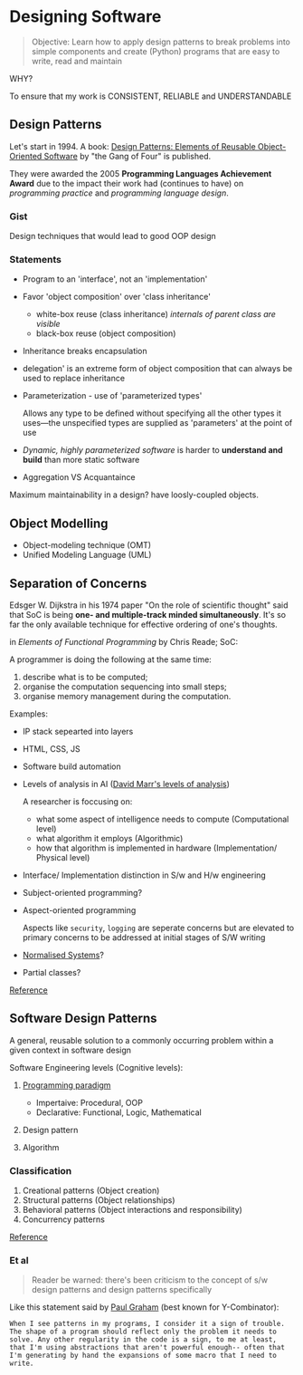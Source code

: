 # Designing Software

> Objective: Learn how to apply design patterns to break problems into simple components and create (Python) programs that are easy to write, read and maintain

WHY?

To ensure that my work is CONSISTENT, RELIABLE and UNDERSTANDABLE

## Design Patterns

Let's start in 1994. A book: [Design Patterns: Elements of Reusable Object-Oriented Software][wikipedia] by "the Gang of Four" is published.

They were awarded the 2005 **Programming Languages Achievement Award** due to the impact their work had (continues to have) on _programming practice_ and _programming language design_.

### Gist

Design techniques that would lead to good OOP design

### Statements

- Program to an 'interface', not an 'implementation'
- Favor 'object composition' over 'class inheritance'
  - white-box reuse (class inheritance) _internals of parent class are visible_
  - black-box reuse (object composition)
- Inheritance breaks encapsulation
- delegation' is an extreme form of object composition that can always be used to replace inheritance
- Parameterization - use of 'parameterized types'

  Allows any type to be defined without specifying all the other types it uses—the unspecified types are supplied as 'parameters' at the point of use

- _Dynamic, highly parameterized software_ is harder to **understand and build** than more static software

- Aggregation VS Acquantaince

Maximum maintainability in a design? have loosly-coupled objects.

## Object Modelling

- Object-modeling technique (OMT)
- Unified Modeling Language (UML)

## Separation of Concerns

Edsger W. Dijkstra in his 1974 paper "On the role of scientific thought" said that SoC is being **one- and multiple-track minded simultaneously**. It's so far the only available technique for effective ordering of one's thoughts.

in _Elements of Functional Programming_ by Chris Reade; SoC:

A programmer is doing the following at the same time:

1. describe what is to be computed;
1. organise the computation sequencing into small steps;
1. organise memory management during the computation.

Examples:

- IP stack sepearted into layers
- HTML, CSS, JS
- Software build automation
- Levels of analysis in AI ([David Marr's levels of analysis][analysis])

  A researcher is foccusing on:
  - what some aspect of intelligence needs to compute (Computational level)
  - what algorithm it employs (Algorithmic)
  - how that algorithm is implemented in hardware (Implementation/ Physical level)

- Interface/ Implementation distinction in S/w and H/w engineering
- Subject-oriented programming?
- Aspect-oriented programming

  Aspects like `security`, `logging` are seperate concerns but are elevated to primary concerns to be addressed at initial stages of S/W writing

- [Normalised Systems][ns]?
- Partial classes?

[Reference][SOC_origin]

## Software Design Patterns

A general, reusable solution to a commonly occurring problem within a given context in software design

Software Engineering levels (Cognitive levels):

1. [Programming paradigm][pp]

    - Impertaive: Procedural, OOP
    - Declarative: Functional, Logic, Mathematical

2. Design pattern
3. Algorithm

### Classification

1. Creational patterns (Object creation)
2. Structural patterns (Object relationships)
3. Behavioral patterns (Object interactions and responsibility)
4. Concurrency patterns

[Reference][sdp]

### Et al

> Reader be warned: there's been criticism to the concept of s/w design patterns and design patterns specifically

Like this statement said by [Paul Graham][paul_graham] (best known for Y-Combinator):

```When I see patterns in my programs, I consider it a sign of trouble. The shape of a program should reflect only the problem it needs to solve. Any other regularity in the code is a sign, to me at least, that I'm using abstractions that aren't powerful enough-- often that I'm generating by hand the expansions of some macro that I need to write.```

[wikipedia]: https://en.wikipedia.org/wiki/Design_Patterns
[SOC_origin]: https://en.wikipedia.org/wiki/Separation_of_concerns#Origin
[analysis]: https://en.wikipedia.org/wiki/David_Marr_(neuroscientist)#Levels_of_analysis
[ns]: https://web.archive.org/web/20161120171432/https://en.wikipedia.org/wiki/Normalized_Systems
[pp]: https://en.wikipedia.org/wiki/Programming_paradigm
[sdp]: https://en.wikipedia.org/wiki/Software_design_pattern
[paul_graham]: https://en.wikipedia.org/wiki/Paul_Graham_(programmer)
